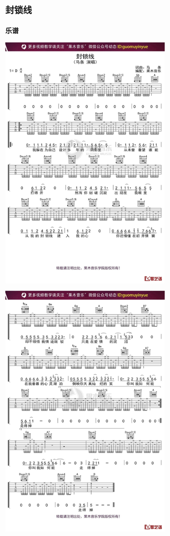 
# 封锁线


## 乐谱

![马条《封锁线》吉他谱 D调弹唱六线谱1](../../ImgSource/299fb1215b270a249411bcdca157d590.jpg)

![马条《封锁线》吉他谱 D调弹唱六线谱2](../../ImgSource/8d0de8e2fa2cf9b0f9a758b931bcc3c3.jpg)